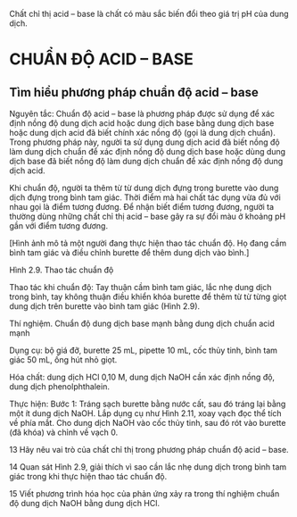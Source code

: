 Chất chỉ thị acid – base là chất có màu sắc biến đổi theo giá trị pH của dung dịch.

# CHUẨN ĐỘ ACID – BASE

## Tìm hiểu phương pháp chuẩn độ acid – base

Nguyên tắc: Chuẩn độ acid – base là phương pháp được sử dụng để xác định nồng độ dung dịch acid hoặc dung dịch base bằng dung dịch base hoặc dung dịch acid đã biết chính xác nồng độ (gọi là dung dịch chuẩn). Trong phương pháp này, người ta sử dụng dung dịch acid đã biết nồng độ làm dung dịch chuẩn để xác định nồng độ dung dịch base hoặc dùng dung dịch base đã biết nồng độ làm dung dịch chuẩn để xác định nồng độ dung dịch acid.

Khi chuẩn độ, người ta thêm từ từ dung dịch đựng trong burette vào dung dịch đựng trong bình tam giác. Thời điểm mà hai chất tác dụng vừa đủ với nhau gọi là điểm tương đương. Để nhận biết điểm tương đương, người ta thường dùng những chất chỉ thị acid – base gây ra sự đổi màu ở khoảng pH gần với điểm tương đương.

[Hình ảnh mô tả một người đang thực hiện thao tác chuẩn độ. Họ đang cầm bình tam giác và điều chỉnh burette để thêm dung dịch vào bình.]

Hình 2.9.
Thao tác chuẩn độ

Thao tác khi chuẩn độ: Tay thuận cầm bình tam giác, lắc nhẹ dung dịch trong bình, tay không thuận điều khiển khóa burette để thêm từ từ từng giọt dung dịch trên burette vào bình tam giác (Hình 2.9).

Thí nghiệm. Chuẩn độ dung dịch base mạnh bằng dung dịch chuẩn acid mạnh

Dụng cụ: bộ giá đỡ, burette 25 mL, pipette 10 mL, cốc thủy tinh, bình tam giác 50 mL, ống hút nhỏ giọt.

Hóa chất: dung dịch HCl 0,10 M, dung dịch NaOH cần xác định nồng độ, dung dịch phenolphthalein.

Thực hiện:
Bước 1: Tráng sạch burette bằng nước cất, sau đó tráng lại bằng một ít dung dịch NaOH. Lắp dụng cụ như Hình 2.11, xoay vạch đọc thể tích về phía mắt. Cho dung dịch NaOH vào cốc thủy tinh, sau đó rót vào burette (đã khóa) và chỉnh về vạch 0.

13 Hãy nêu vai trò của chất chỉ thị trong phương pháp chuẩn độ acid – base.

14 Quan sát Hình 2.9, giải thích vì sao cần lắc nhẹ dung dịch trong bình tam giác trong khi thực hiện thao tác chuẩn độ.

15 Viết phương trình hóa học của phản ứng xảy ra trong thí nghiệm chuẩn độ dung dịch NaOH bằng dung dịch HCl.